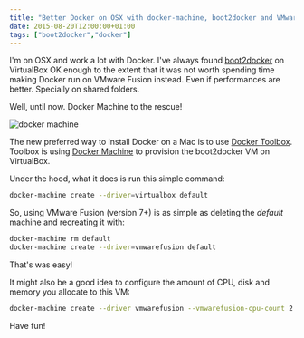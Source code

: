 ```yaml
---
title: "Better Docker on OSX with docker-machine, boot2docker and VMware"
date: 2015-08-20T12:00:00+01:00
tags: ["boot2docker","docker"]
---
```


I'm on OSX and work a lot with Docker. I've always found [boot2docker][boot2docker] on VirtualBox OK enough to the extent that it was not worth spending time making Docker run on VMware Fusion instead. Even if performances are better. Specially on shared folders.

Well, until now. Docker Machine to the rescue!

![docker machine][docker-machine-logo]

The new preferred way to install Docker on a Mac is to use [Docker Toolbox][toolbox]. Toolbox is using [Docker Machine][docker-machine] to provision the boot2docker VM on VirtualBox.

Under the hood, what it does is run this simple command:

```bash
docker-machine create --driver=virtualbox default
```

So, using VMware Fusion (version 7+) is as simple as deleting the *default* machine and recreating it with:

```bash
docker-machine rm default
docker-machine create --driver=vmwarefusion default
```

That's was easy!

It might also be a good idea to configure the amount of CPU, disk and memory you allocate to this VM:

```bash
docker-machine create --driver vmwarefusion --vmwarefusion-cpu-count 2 --vmwarefusion-disk-size 80000 --vmwarefusion-memory-size 4096 default
```

Have fun!

[boot2docker]: http://boot2docker.io/
[toolbox]: https://www.docker.com/toolbox
[docker-machine]: https://docs.docker.com/machine/
[docker-machine-logo]: /images/docker-machine.png#center "Docker Machine"
